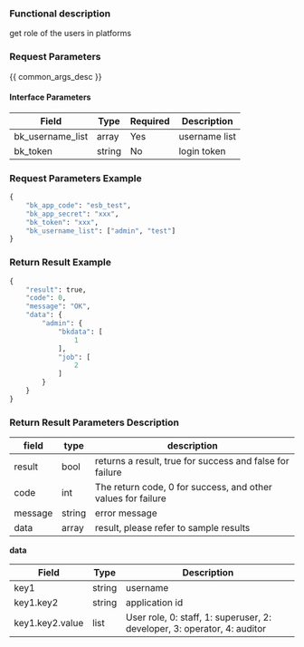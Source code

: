### Functional description

get role of the users in platforms

### Request Parameters

{{ common_args_desc }}

#### Interface Parameters

| Field      |  Type      | Required   |  Description      |
|-----------|------------|--------|------------|
| bk_username_list |  array     | Yes     | username list  |
| bk_token         |  string    | No     | login token  |

### Request Parameters Example

```python
{
    "bk_app_code": "esb_test",
    "bk_app_secret": "xxx",
    "bk_token": "xxx",
    "bk_username_list": ["admin", "test"]
}
```

### Return Result Example

```python
{
    "result": true,
    "code": 0,
    "message": "OK",
    "data": {
        "admin": {
            "bkdata": [
                1
            ],
            "job": [
                2
            ]
        }
    }
}
```

### Return Result Parameters Description

| field      | type      | description      |
|-----------|-----------|-----------|
|result| bool | returns a result, true for success and false for failure |
|code|int|The return code, 0 for success, and other values for failure|
|message|string|error message|
|data| array| result, please refer to sample results |

**data**

| Field      | Type      | Description      |
|-----------|-----------|-----------|
| key1        | string  | username |
| key1.key2   | string  | application id
| key1.key2.value | list  | User role, 0: staff, 1: superuser, 2: developer, 3: operator, 4: auditor |

